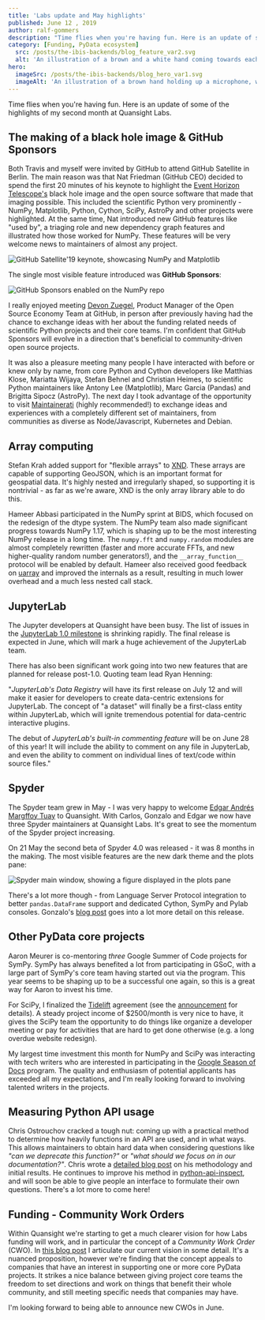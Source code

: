 ```yaml
---
title: 'Labs update and May highlights'
published: June 12 , 2019
author: ralf-gommers
description: "Time flies when you're having fun. Here is an update of some of the highlights of my second month at Quansight Labs."
category: [Funding, PyData ecosystem]
  src: /posts/the-ibis-backends/blog_feature_var2.svg
  alt: 'An illustration of a brown and a white hand coming towards each other to pass a business card with the logo of Quansight Labs.'
hero:
  imageSrc: /posts/the-ibis-backends/blog_hero_var1.svg
  imageAlt: 'An illustration of a brown hand holding up a microphone, with some graphical elements highlighting the top of the microphone.'
---
```


Time flies when you're having fun. Here is an update of some of the highlights
of my second month at Quansight Labs.

## The making of a black hole image & GitHub Sponsors

Both Travis and myself were invited by GitHub to attend GitHub Satellite in
Berlin. The main reason was that Nat Friedman (GitHub CEO) decided to spend the
first 20 minutes of his keynote to highlight the [Event Horizon
Telescope's](https://eventhorizontelescope.org/) black hole image and the open
source software that made that imaging possible. This included the scientific
Python very prominently - NumPy, Matplotlib, Python, Cython, SciPy, AstroPy and
other projects were highlighted. At the same time, Nat introduced new GitHub
features like "used by", a triaging role and new dependency graph features and
illustrated how those worked for NumPy. These features will be very welcome
news to maintainers of almost any project.

![GitHub Satellite'19 keynote, showcasing NumPy and Matplotlib](/images/githubsatellite_keynote_numpy_matplotlib.png)

The single most visible feature introduced was **GitHub Sponsors**:

![GitHub Sponsors enabled on the NumPy repo](/images/github_sponsors_screenshot.png)

I really enjoyed meeting [Devon Zuegel](https://devonzuegel.com), Product
Manager of the Open Source Economy Team at GitHub, in person after previously
having had the chance to exchange ideas with her about the funding related
needs of scientific Python projects and their core teams. I'm confident that
GitHub Sponsors will evolve in a direction that's beneficial to
community-driven open source projects.

It was also a pleasure meeting many people I have interacted with before or
knew only by name, from core Python and Cython developers like Matthias Klose,
Mariatta Wijaya, Stefan Behnel and Christian Heimes, to scientific Python
maintainers like Antony Lee (Matplotlib), Marc Garcia (Pandas) and Brigitta
Sipocz (AstroPy).  The next day I took advantage of the opportunity to visit
[Maintainerati](https://maintainerati.org/) (highly recommended!) to exchange
ideas and experiences with a completely different set of maintainers, from
communities as diverse as Node/Javascript, Kubernetes and Debian.

## Array computing

Stefan Krah added support for "flexible arrays" to [XND](https://xnd.io). These
arrays are capable of supporting GeoJSON, which is an important format for
geospatial data. It's highly nested and irregularly shaped, so supporting it is
nontrivial - as far as we're aware, XND is the only array library able to do
this.

Hameer Abbasi participated in the NumPy sprint at BIDS, which focused on the
redesign of the dtype system. The NumPy team also made significant progress
towards NumPy 1.17, which is shaping up to be the most interesting NumPy
release in a long time. The `numpy.fft` and `numpy.random` modules are almost
completely rewritten (faster and more accurate FFTs, and new higher-quality
random number generators!), and the `__array_function__` protocol will be
enabled by default. Hameer also received good feedback on
[uarray](http://github.com/quansight-labs/uarray) and improved the internals as
a result, resulting in much lower overhead and a much less nested call stack.

## JupyterLab

The Jupyter developers at Quansight have been busy. The list of issues in the
[JupyterLab 1.0 milestone](https://github.com/jupyterlab/jupyterlab/milestone/2)
is shrinking rapidly. The final release is expected in June, which will mark a
huge achievement of the JupyterLab team.

There has also been significant work going into two new features that are
planned for release post-1.0. Quoting team lead Ryan Henning:

"_JupyterLab's Data Registry_ will have its first release on July 12 and will
make it easier for developers to create data-centric extensions for JupyterLab.
The concept of "a dataset" will finally be a first-class entity within
JupyterLab, which will ignite tremendous potential for data-centric interactive
plugins.

The debut of _JupyterLab's built-in commenting feature_ will be on June 28 of
this year! It will include the ability to comment on any file in JupyterLab,
and even the ability to comment on individual lines of text/code within source
files."

## Spyder

The Spyder team grew in May - I was very happy to welcome
[Edgar Andrés Margffoy Tuay](https://github.com/andfoy) to Quansight. With Carlos,
Gonzalo and Edgar we now have three Spyder maintainers at Quansight Labs. It's
great to see the momentum of the Spyder project increasing.

On 21 May the second beta of Spyder 4.0 was released - it was 8 months in the
making. The most visible features are the new dark theme and the plots pane:

![Spyder main window, showing a figure displayed in the plots pane](/images/spyder-plots.png)

There's a lot more though - from Language Server Protocol integration to better
`pandas.DataFrame` support and dedicated Cython, SymPy and Pylab consoles.
Gonzalo's [blog post](http://labs.quansight.org/blog/2019/05/spyder-4-beta2-release/)
goes into a lot more detail on this release.

## Other PyData core projects

Aaron Meurer is co-mentoring _three_ Google Summer of Code projects for SymPy.
SymPy has always benefited a lot from participating in GSoC, with a large part
of SymPy's core team having started out via the program. This year seems to be
shaping up to be a successful one again, so this is a great way for Aaron to
invest his time.

For SciPy, I finalized the [Tidelift](https://tidelift.com/) agreement (see the
[announcement](https://mail.python.org/pipermail/scipy-dev/2019-May/023542.html)
for details). A steady project income of $2500/month is very nice to have, it
gives the SciPy team the opportunity to do things like organize a developer
meeting or pay for activities that are hard to get done otherwise (e.g. a
long overdue website redesign).

My largest time investment this month for NumPy and SciPy was interacting with
tech writers who are interested in participating in the
[Google Season of Docs](https://developers.google.com/season-of-docs/) program.
The quality and enthusiasm of potential applicants has exceeded all my
expectations, and I'm really looking forward to involving talented writers in
the projects.

## Measuring Python API usage

Chris Ostrouchov cracked a tough nut: coming up with a practical method to
determine how heavily functions in an API are used, and in what ways. This
allows maintainers to obtain hard data when considering questions like _"can we
deprecate this function?"_ or _"what should we focus on in our
documentation?"_. Chris wrote a
[detailed blog post](http://labs.quansight.org/blog/2019/05/python-package-function-usage/)
on his methodology and initial results. He continues to improve his method in
[python-api-inspect](https://github.com/Quansight-Labs/python-api-inspect), and
will soon be able to give people an interface to formulate their own questions.
There's a lot more to come here!

## Funding - Community Work Orders

Within Quansight we're starting to get a much clearer vision for how Labs
funding will work, and in particular the concept of a _Community Work Order_
(CWO). In
[this blog post](https://labs.quansight.org/blog/2019/05/community-driven-opensource-funded-development/)
I articulate our current vision in some detail. It's a nuanced proposition,
however we're finding that the concept appeals to companies that have an
interest in supporting one or more core PyData projects. It strikes a nice
balance between giving project core teams the freedom to set directions and
work on things that benefit their whole community, and still meeting specific
needs that companies may have.

I'm looking forward to being able to announce new CWOs in June.
